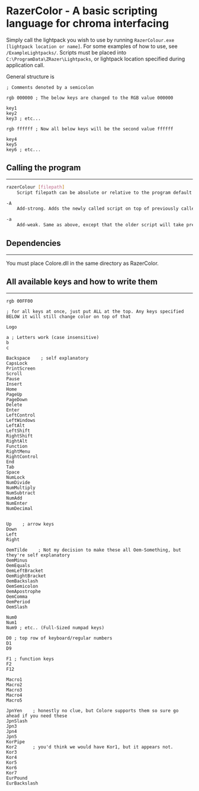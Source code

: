 # RazerColor - A basic scripting language for chroma interfacing

Simply call the lightpack you wish to use by running `RazerColour.exe [lightpack location or name]`.
For some examples of how to use, see `/ExampleLightpacks/`.
Scripts must be placed into `C:\ProgramData\ZRazer\Lightpacks`, or lightpack location specified during application call.

General structure is

```rzl
; Comments denoted by a semicolon

rgb 000000 ; The below keys are changed to the RGB value 000000

key1
key2
key3 ; etc...

rgb ffffff ; Now all below keys will be the second value ffffff

key4
key5
key6 ; etc...
```

## Calling the program

---

```bash
razerColour [filepath]
    Script filepath can be absolute or relative to the program default folder (C:\ProgramData\ZRazer\Lightpacks). By default, a new script will entirely replace a previous one.

-A
    Add-strong. Adds the newly called script on top of previously called script, replacing the old one when necessary.

-a
    Add-weak. Same as above, except that the older script will take precedence.
```

## Dependencies

---

You must place Colore.dll in the same directory as RazerColor.

## All available keys and how to write them

---

```rzl
rgb 00FF00

; for all keys at once, just put ALL at the top. Any keys specified BELOW it will still change color on top of that

Logo

a ; Letters work (case insensitive)
b
c

Backspace    ; self explanatory
CapsLock
PrintScreen
Scroll
Pause
Insert
Home
PageUp
PageDown
Delete
Enter
LeftControl
LeftWindows
LeftAlt
LeftShift
RightShift
RightAlt
Function
RightMenu
RightControl
End
Tab
Space
NumLock
NumDivide
NumMultiply
NumSubtract
NumAdd
NumEnter
NumDecimal


Up    ; arrow keys
Down
Left
Right

OemTilde    ; Not my decision to make these all Oem-Something, but they're self explanatory
OemMinus
OemEquals
OemLeftBracket
OemRightBracket
OemBackslash
OemSemicolon
OemApostrophe
OemComma
OemPeriod
OemSlash

Num0
Num1
Num9 ; etc.. (Full-Sized numpad keys)

D0 ; top row of keyboard/regular numbers
D1
D9

F1 ; function keys
F2
F12

Macro1
Macro2
Macro3
Macro4
Macro5

JpnYen    ; honestly no clue, but Colore supports them so sure go ahead if you need these
JpnSlash
Jpn3
Jpn4
Jpn5
KorPipe
Kor2      ; you'd think we would have Kor1, but it appears not.
Kor3
Kor4
Kor5
Kor6
Kor7
EurPound
EurBackslash

```
